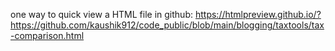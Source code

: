 one way to quick view a HTML file in github:
https://htmlpreview.github.io/?https://github.com/kaushik912/code_public/blob/main/blogging/taxtools/tax-comparison.html